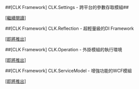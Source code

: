 ##[CLK Framework] CLK.Settings - 跨平台的參數存取模組##

[[繼續閱讀]](https://github.com/Clark159/CLK/blob/master/Documents/CLK.Settings/CLK.Settings.md)

##[CLK Framework] CLK.Reflection - 超輕量級的DI Framework

[[即將推出]](https://github.com/Clark159/CLK/blob/master/Documents/CLK.Reflection/CLK.Reflection.md)

##[CLK Framework] CLK.Operation - 外掛模組的執行環境

[[即將推出]](https://github.com/Clark159/CLK/blob/master/Documents/CLK.Operation/CLK.Operation.md)

##[CLK Framework] CLK.ServiceModel - 增強功能的WCF模組

[[即將推出]](https://github.com/Clark159/CLK/blob/master/Documents/CLK.ServiceModel/CLK.ServiceModel.md)